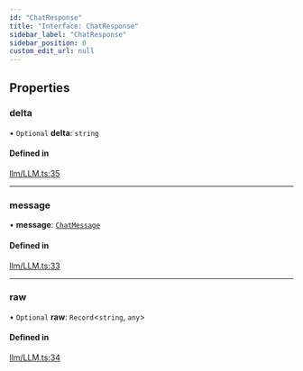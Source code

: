 ```yaml
---
id: "ChatResponse"
title: "Interface: ChatResponse"
sidebar_label: "ChatResponse"
sidebar_position: 0
custom_edit_url: null
---
```


## Properties

### delta

• `Optional` **delta**: `string`

#### Defined in

[llm/LLM.ts:35](https://github.com/run-llama/LlamaIndexTS/blob/main/packages/core/src/llm/LLM.ts#L35)

___

### message

• **message**: [`ChatMessage`](ChatMessage.md)

#### Defined in

[llm/LLM.ts:33](https://github.com/run-llama/LlamaIndexTS/blob/main/packages/core/src/llm/LLM.ts#L33)

___

### raw

• `Optional` **raw**: `Record`<`string`, `any`\>

#### Defined in

[llm/LLM.ts:34](https://github.com/run-llama/LlamaIndexTS/blob/main/packages/core/src/llm/LLM.ts#L34)
